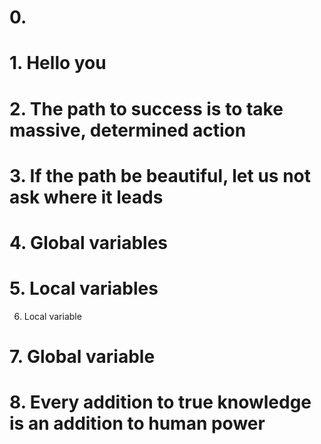 # 0. <o> 
# 1. Hello you
# 2. The path to success is to take massive, determined action
# 3. If the path be beautiful, let us not ask where it leads
# 4. Global variables
# 5. Local variables
6. Local variable
# 7. Global variable
# 8. Every addition to true knowledge is an addition to human power
